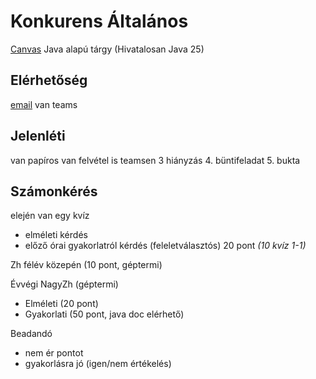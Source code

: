 # Konkurens Általános

[Canvas](https://canvas.elte.hu/courses/58124)
Java alapú tárgy (Hivatalosan Java 25)

## Elérhetőség

[email](bas@inf.elte.hu)
van teams

## Jelenléti

van papíros
van felvétel is teamsen
3 hiányzás
4\. büntifeladat
5\. bukta

## Számonkérés

elején van egy kvíz

- elméleti kérdés
- előző órai gyakorlatról kérdés
  (feleletválasztós)
  20 pont *(10 kvíz 1-1)*

Zh félév közepén (10 pont, géptermi)

Évvégi NagyZh (géptermi)

- Elméleti (20 pont)
- Gyakorlati (50 pont, java doc elérhető)

Beadandó

- nem ér pontot
- gyakorlásra jó (igen/nem értékelés)
